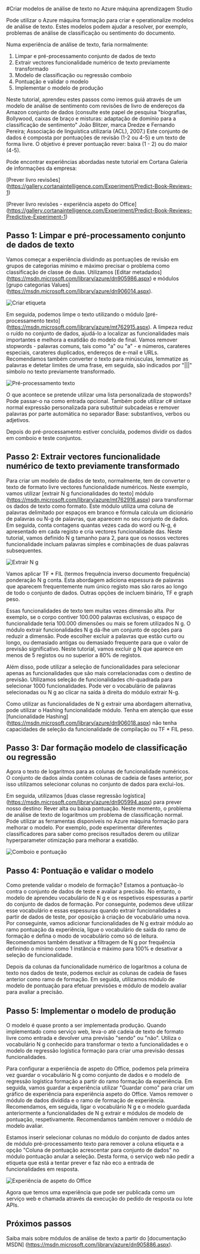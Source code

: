 <properties
    pageTitle="Criar modelos de análise de texto no Azure máquina aprendizagem Studio | Microsoft Azure"
    description="Como criar modelos de análise de texto no Azure máquina aprendizagem Studio utilizando módulos para texto pré-processamento, g N ou funcionalidade hashing"
    services="machine-learning"
    documentationCenter=""
    authors="rastala"
    manager="jhubbard"
    editor=""/>

<tags
    ms.service="machine-learning"
    ms.workload="data-services"
    ms.tgt_pltfrm="na"
    ms.devlang="na"
    ms.topic="article"
    ms.date="09/06/2016"
    ms.author="roastala" />


#<a name="create-text-analytics-models-in-azure-machine-learning-studio"></a>Criar modelos de análise de texto no Azure máquina aprendizagem Studio

Pode utilizar o Azure máquina formação para criar e operationalize modelos de análise de texto. Estes modelos podem ajudar a resolver, por exemplo, problemas de análise de classificação ou sentimento do documento.

Numa experiência de análise de texto, faria normalmente:

 1. Limpar e pré-processamento conjunto de dados de texto
 2. Extrair vectores funcionalidade numérico de texto previamente transformado
 3. Modelo de classificação ou regressão comboio
 4. Pontuação e validar o modelo
 5. Implementar o modelo de produção

Neste tutorial, aprendeu estes passos como iremos guiá através de um modelo de análise de sentimento com revisões de livro de endereços da Amazon conjunto de dados (consulte este papel de pesquisa "biografias, Bollywood, caixas de braço e misturas: adaptação de domínio para a classificação de sentimento" João Blitzer, marca Dredze e Fernando Pereira; Associação de linguística utilizaria (ACL), 2007.) Este conjunto de dados é composta por pontuações de revisão (1-2 ou 4-5) e um texto de forma livre. O objetivo é prever pontuação rever: baixa (1 - 2) ou do maior (4-5).

Pode encontrar experiências abordadas neste tutorial em Cortana Galeria de informações da empresa:

[Prever livro revisões] (https://gallery.cortanaintelligence.com/Experiment/Predict-Book-Reviews-1)

[Prever livro revisões - experiência aspeto do Office] (https://gallery.cortanaintelligence.com/Experiment/Predict-Book-Reviews-Predictive-Experiment-1)

## <a name="step-1-clean-and-preprocess-text-dataset"></a>Passo 1: Limpar e pré-processamento conjunto de dados de texto

Vamos começar a experiência dividindo as pontuações de revisão em grupos de categorias mínimo e máximo precisar o problema como classificação de classe de duas. Utilizamos [Editar metadados] (https://msdn.microsoft.com/library/azure/dn905986.aspx) e módulos [grupo categorias Values] (https://msdn.microsoft.com/library/azure/dn906014.aspx).

![Criar etiqueta](./media/machine-learning-text-analytics-module-tutorial/create-label.png)

Em seguida, podemos limpe o texto utilizando o módulo [pré-processamento texto] (https://msdn.microsoft.com/library/azure/mt762915.aspx). A limpeza reduz o ruído no conjunto de dados, ajudá-lo a localizar as funcionalidades mais importantes e melhora a exatidão do modelo de final. Vamos remover stopwords - palavras comuns, tais como "a" ou "a" - e números, carateres especiais, carateres duplicados, endereços de e-mail e URLs. Recomendamos também converter o texto para minúsculas, lemmatize as palavras e detetar limites de uma frase, em seguida, são indicados por "|||" símbolo no texto previamente transformado.

![Pré-processamento texto](./media/machine-learning-text-analytics-module-tutorial/preprocess-text.png)

O que acontece se pretende utilizar uma lista personalizada de stopwords? Pode passar-o na como entrada opcional. Também pode utilizar c# sintaxe normal expressão personalizada para substituir subcadeias e remover palavras por parte automática no separador Base: substantivos, verbos ou adjetivos.

Depois do pré-processamento estiver concluída, podemos dividir os dados em comboio e teste conjuntos.

## <a name="step-2-extract-numeric-feature-vectors-from-pre-processed-text"></a>Passo 2: Extrair vectores funcionalidade numérico de texto previamente transformado

Para criar um modelo de dados de texto, normalmente, tem de converter o texto de formato livre vectores funcionalidade numéricos. Neste exemplo, vamos utilizar [extrair N g funcionalidades do texto] módulo (https://msdn.microsoft.com/library/azure/mt762916.aspx) para transformar os dados de texto como formato. Este módulo utiliza uma coluna de palavras delimitado por espaços em branco e fórmula calcula um dicionário de palavras ou N-g de palavras, que aparecem no seu conjunto de dados. Em seguida, conta contagens quantas vezes cada do word ou N-g, é apresentado em cada registo e cria vectores funcionalidade das. Neste tutorial, vamos definido N g tamanho para 2, para que os nossos vectores funcionalidade incluam palavras simples e combinações de duas palavras subsequentes.

![Extrair N g](./media/machine-learning-text-analytics-module-tutorial/extract-ngrams.png)

Vamos aplicar TF * FIL (termos frequência inverso documento frequência) ponderação N g conta. Esta abordagem adiciona espessura de palavras que aparecem frequentemente num único registo mas são raros ao longo de todo o conjunto de dados. Outras opções de incluem binário, TF e graph peso.

Essas funcionalidades de texto tem muitas vezes dimensão alta. Por exemplo, se o corpo contiver 100.000 palavras exclusivas, o espaço de funcionalidade teria 100.000 dimensões ou mais se forem utilizados N g. O módulo extrair funcionalidades N g dá-lhe um conjunto de opções para reduzir a dimensão. Pode escolher excluir a palavras que estão curto ou longo, ou demasiado antigas ou demasiado frequente para que o valor de previsão significativo. Neste tutorial, vamos excluir g N que aparece em menos de 5 registos ou no superior a 80% de registos.

Além disso, pode utilizar a seleção de funcionalidades para selecionar apenas as funcionalidades que são mais correlacionadas com o destino de previsão. Utilizamos seleção de funcionalidades chi-quadrada para selecionar 1000 funcionalidades. Pode ver o vocabulário de palavras selecionadas ou N g ao clicar na saída à direita do módulo extrair N-g.

Como utilizar as funcionalidades de N g extrair uma abordagem alternativa, pode utilizar o Hashing funcionalidade módulo. Tenha em atenção que esse [funcionalidade Hashing] (https://msdn.microsoft.com/library/azure/dn906018.aspx) não tenha capacidades de seleção da funcionalidade de compilação ou TF * FIL peso.

## <a name="step-3-train-classification-or-regression-model"></a>Passo 3: Dar formação modelo de classificação ou regressão

Agora o texto de logaritmos para as colunas de funcionalidade numéricos. O conjunto de dados ainda contém colunas de cadeia de fases anterior, por isso utilizamos selecionar colunas no conjunto de dados para exclui-los.

Em seguida, utilizamos [duas classe regressão logística] (https://msdn.microsoft.com/library/azure/dn905994.aspx) para prever nosso destino: Rever alta ou baixa pontuação. Neste momento, o problema de análise de texto de logaritmos um problema de classificação normal. Pode utilizar as ferramentas disponíveis no Azure máquina formação para melhorar o modelo. Por exemplo, pode experimentar diferentes classificadores para saber como precisos resultados derem ou utilizar hyperparameter otimização para melhorar a exatidão.

![Comboio e pontuação](./media/machine-learning-text-analytics-module-tutorial/scoring-text.png)

## <a name="step-4-score-and-validate-the-model"></a>Passo 4: Pontuação e validar o modelo

Como pretende validar o modelo de formação? Estamos a pontuação-lo contra o conjunto de dados de teste e avaliar a precisão. No entanto, o modelo de aprendeu vocabulário de N g e os respetivos espessuras a partir do conjunto de dados de formação. Por conseguinte, podemos deve utilizar esse vocabulário e essas espessuras quando extrair funcionalidades a partir de dados de teste, por oposição à criação de vocabulário uma nova. Por conseguinte, vamos adicionar funcionalidades de N g extrair módulo ao ramo pontuação da experiência, ligue o vocabulário de saída do ramo de formação e defina o modo de vocabulário como só de leitura. Recomendamos também desativar a filtragem de N g por frequência definindo o mínimo como 1 instância e máximo para 100% e desativar a seleção de funcionalidade.

Depois da colunas da funcionalidade numérico de logaritmos a coluna de texto nos dados de teste, podemos excluir as colunas de cadeia de fases anterior como ramo de formação. Em seguida, utilizamos módulo de modelo de pontuação para efetuar previsões e módulo de modelo avaliar para avaliar a precisão.

## <a name="step-5-deploy-the-model-to-production"></a>Passo 5: Implementar o modelo de produção

O modelo é quase pronto a ser implementada produção. Quando implementado como serviço web, leva-o até cadeia de texto de formato livre como entrada e devolver uma previsão "sendo" ou "não". Utiliza o vocabulário N g conhecido para transformar o texto a funcionalidades e o modelo de regressão logística formação para criar uma previsão dessas funcionalidades. 

Para configurar a experiência de aspeto do Office, podemos pela primeira vez guardar o vocabulário N g como conjunto de dados e o modelo de regressão logística formação a partir do ramo formação da experiência. Em seguida, vamos guardar a experiência utilizar "Guardar como" para criar um gráfico de experiência para experiência aspeto do Office. Vamos remover o módulo de dados dividida e o ramo de formação de experiência. Recomendamos, em seguida, ligar o vocabulário N g e o modelo guardada anteriormente a funcionalidades de N g extrair e módulos de modelo de pontuação, respetivamente. Recomendamos também remover o módulo de modelo avaliar.

Estamos inserir selecionar colunas no módulo do conjunto de dados antes de módulo pré-processamento texto para remover a coluna etiqueta e a opção "Coluna de pontuação acrescentar para conjunto de dados" no módulo pontuação anular a seleção. Desta forma, o serviço web não pedir a etiqueta que está a tentar prever e faz não eco a entrada de funcionalidades em resposta.

![Experiência de aspeto do Office](./media/machine-learning-text-analytics-module-tutorial/predictive-text.png)

Agora que temos uma experiência que pode ser publicada como um serviço web e chamada através da execução do pedido de resposta ou lote APIs.

## <a name="next-steps"></a>Próximos passos

Saiba mais sobre módulos de análise de texto a partir do [documentação MSDN] (https://msdn.microsoft.com/library/azure/dn905886.aspx).
